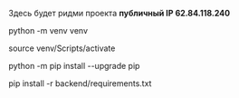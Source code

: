 Здесь будет ридми проекта 
**публичный IP 62.84.118.240**


python -m venv venv

source venv/Scripts/activate

python -m pip install --upgrade pip

pip install -r backend/requirements.txt
